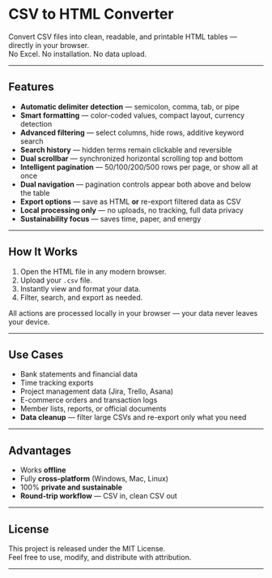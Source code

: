 <!-- 24.10.2025 — README for CSV-to-HTML Converter, updated feature set -->

# CSV to HTML Converter

Convert CSV files into clean, readable, and printable HTML tables — directly in your browser.  
No Excel. No installation. No data upload.

---

## Features

- **Automatic delimiter detection** — semicolon, comma, tab, or pipe  
- **Smart formatting** — color-coded values, compact layout, currency detection  
- **Advanced filtering** — select columns, hide rows, additive keyword search  
- **Search history** — hidden terms remain clickable and reversible  
- **Dual scrollbar** — synchronized horizontal scrolling top and bottom  
- **Intelligent pagination** — 50/100/200/500 rows per page, or show all at once  
- **Dual navigation** — pagination controls appear both above and below the table  
- **Export options** — save as HTML **or** re-export filtered data as CSV  
- **Local processing only** — no uploads, no tracking, full data privacy  
- **Sustainability focus** — saves time, paper, and energy  

---

## How It Works

1. Open the HTML file in any modern browser.  
2. Upload your `.csv` file.  
3. Instantly view and format your data.  
4. Filter, search, and export as needed.  

All actions are processed locally in your browser — your data never leaves your device.

---

## Use Cases

- Bank statements and financial data  
- Time tracking exports  
- Project management data (Jira, Trello, Asana)  
- E-commerce orders and transaction logs  
- Member lists, reports, or official documents  
- **Data cleanup** — filter large CSVs and re-export only what you need  

---

## Advantages

- Works **offline**  
- Fully **cross-platform** (Windows, Mac, Linux)  
- 100% **private and sustainable**  
- **Round-trip workflow** — CSV in, clean CSV out  

---

## License

This project is released under the MIT License.  
Feel free to use, modify, and distribute with attribution.

---

<!-- 24.10.2025 — End of README -->
